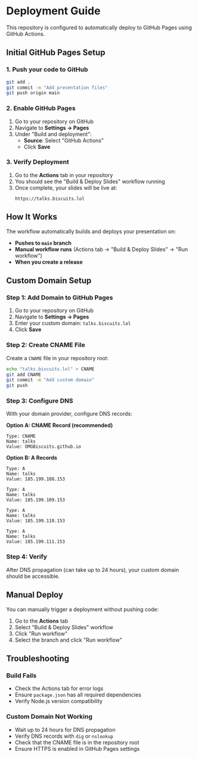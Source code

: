 # Deployment Guide

This repository is configured to automatically deploy to GitHub Pages using GitHub Actions.

## Initial GitHub Pages Setup

### 1. Push your code to GitHub

```bash
git add .
git commit -m "Add presentation files"
git push origin main
```

### 2. Enable GitHub Pages

1. Go to your repository on GitHub
2. Navigate to **Settings → Pages**
3. Under "Build and deployment":
   - **Source**: Select "GitHub Actions"
   - Click **Save**

### 3. Verify Deployment

1. Go to the **Actions** tab in your repository
2. You should see the "Build & Deploy Slides" workflow running
3. Once complete, your slides will be live at:
   ```
   https://talks.biscuits.lol
   ```

## How It Works

The workflow automatically builds and deploys your presentation on:
- **Pushes to `main` branch**
- **Manual workflow runs** (Actions tab → "Build & Deploy Slides" → "Run workflow")
- **When you create a release**

## Custom Domain Setup

### Step 1: Add Domain to GitHub Pages

1. Go to your repository on GitHub
2. Navigate to **Settings → Pages**
3. Enter your custom domain: `talks.biscuits.lol`
4. Click **Save**

### Step 2: Create CNAME File

Create a `CNAME` file in your repository root:

```bash
echo "talks.biscuits.lol" > CNAME
git add CNAME
git commit -m "Add custom domain"
git push
```

### Step 3: Configure DNS

With your domain provider, configure DNS records:

**Option A: CNAME Record (recommended)**
```
Type: CNAME
Name: talks
Value: OMGBiscuits.github.io
```

**Option B: A Records**
```
Type: A
Name: talks
Value: 185.199.108.153

Type: A
Name: talks
Value: 185.199.109.153

Type: A
Name: talks
Value: 185.199.110.153

Type: A
Name: talks
Value: 185.199.111.153
```

### Step 4: Verify

After DNS propagation (can take up to 24 hours), your custom domain should be accessible.

## Manual Deploy

You can manually trigger a deployment without pushing code:

1. Go to the **Actions** tab
2. Select "Build & Deploy Slides" workflow
3. Click "Run workflow"
4. Select the branch and click "Run workflow"

## Troubleshooting

### Build Fails

- Check the Actions tab for error logs
- Ensure `package.json` has all required dependencies
- Verify Node.js version compatibility

### Custom Domain Not Working

- Wait up to 24 hours for DNS propagation
- Verify DNS records with `dig` or `nslookup`
- Check that the CNAME file is in the repository root
- Ensure HTTPS is enabled in GitHub Pages settings

